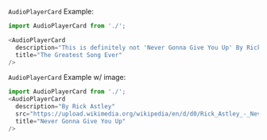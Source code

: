 `AudioPlayerCard` Example:

```typescript jsx
import AudioPlayerCard from './';

<AudioPlayerCard
  description="This is definitely not 'Never Gonna Give You Up' By Rick Astley" src="https://upload.wikimedia.org/wikipedia/en/d/d0/Rick_Astley_-_Never_Gonna_Give_You_Up.ogg"
  title="The Greatest Song Ever"
/>
```

`AudioPlayerCard` Example w/ image:

```typescript jsx
import AudioPlayerCard from './';
<AudioPlayerCard
  description="By Rick Astley"
  src="https://upload.wikimedia.org/wikipedia/en/d/d0/Rick_Astley_-_Never_Gonna_Give_You_Up.ogg" image="https://upload.wikimedia.org/wikipedia/en/3/34/RickAstleyNeverGonnaGiveYouUp7InchSingleCover.jpg"
  title="Never Gonna Give You Up"
/>
```
